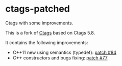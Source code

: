 ctags-patched
=============

Ctags with some improvements.

This is a fork of [Ctags](http://ctags.sourceforge.net/) based on Ctags 5.8.

It contains the following improvements:
* C++11 new using semantics (typedef): [patch #84](http://sourceforge.net/p/ctags/patches/84/)
* C++ constructors and bugs fixing: [patch #77](http://sourceforge.net/p/ctags/patches/77/)
